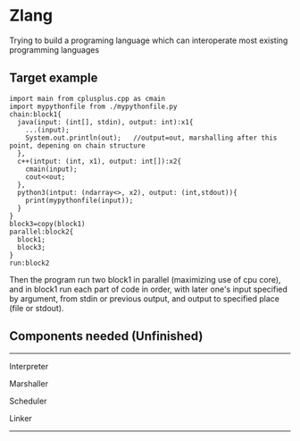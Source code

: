 # Zlang

Trying to build a programing language which can interoperate most existing programming languages

## Target example
```
import main from cplusplus.cpp as cmain
import mypythonfile from ./mypythonfile.py
chain:block1{
  java(input: (int[], stdin), output: int):x1{
    ...(input);
    System.out.println(out);   //output=out, marshalling after this point, depening on chain structure
  },
  c++(intput: (int, x1), output: int[]):x2{
    cmain(input);
    cout<<out;
  },
  python3(intput: (ndarray<>, x2), output: (int,stdout)){
    print(mypythonfile(input));
  }
}
block3=copy(block1)
parallel:block2{
  block1;
  block3;
}
run:block2
```
Then the program run two block1 in parallel (maximizing use of cpu core), and in block1 run each part of code in order, with later one's input specified by argument, from stdin or previous output, and output to specified place (file or stdout).

## Components needed (Unfinished)
***
Interpreter

Marshaller

Scheduler

Linker
***

